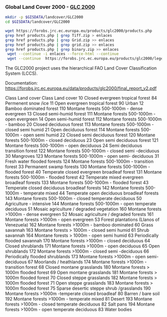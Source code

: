 
### Global Land Cover 2000 - [GLC 2000](https://forobs.jrc.ec.europa.eu/products/glc2000/products.php)


```sh
mkdir -p $GISDATA/landcover/GLC2000
cd $GISDATA/landcover/GLC2000

wget https://forobs.jrc.ec.europa.eu/products/glc2000/products.php
grep href products.php | grep Tiff.zip > enlaces
grep href products.php | grep Grid.zip >> enlaces
grep href products.php | grep grid.zip >> enlaces
grep href products.php | grep binary.zip >> enlaces
 wget --continue -i enlaces --force-html --continue
 wget --continue  https://forobs.jrc.ec.europa.eu/products/glc2000/legend/GLC2000_legend_summary.doc


```

The GLC2000 project uses the  hierarchical FAO Land Cover Classification System (LCCS).

Documentation:
https://forobs.jrc.ec.europa.eu/data/products/glc2000/final_report_v2.pdf

Class Land cover Class Land cover
10 Closed evergreen tropical forest 84 Permenent snow /ice
11 Open evergreen tropical forest 90 Urban
12 Bamboo dominated forest 110 Montane forests 500-1000m - dense evergreen
13 Closed semi-humid forest 111 Montane forests 500-1000m - open evergreen
14 Open semi-humid forest 112 Montane forests 500-1000m - bamboo
20 Closed deciduous forest 113 Montane forests 500-1000m - closed semi humid
21 Open deciduous forest 114 Montane forests 500-1000m - open semi humid
22 Closed semi deciduous forest 120 Montane forests 500-1000m - closed deciduous
23 Open semi deciduous forest 121 Montane forests 500-1000m - open deciduous
24 Semi deciduous transition forest 122 Montane forests 500-1000m - closed semi -deciduous
30 Mangroves 123 Montane forests 500-1000m - open semi- deciduous
31 Fresh water flooded forests 124 Montane forests 500-1000m - transition forest
33 Permanent swamp forests 130 Montane forests 500-1000m - flooded forest
40 Temperate closed evergreen broadleaf forest 131 Montane forests 500-1000m - flooded forest
42 Temperate mixed evergreen broadleaf forests 133 Montane forests 500-1000m - flooded forest
43 Temperate closed deciduous broadleaf forests 142 Montane forests 500-1000m - temperate mixed
44 Temperate open deciduous broadleaf forests 143 Montane forests 500-1000m - closed temperate deciduous
50 Agriculture - intensive 144 Montane forests 500-1000m - open temperate deciduous
51 Mosaic agriculture / degraded vegetation 160 Montane forests >1000m - dense evergreen
52 Mosaic agriculture / degraded forests 161 Montane forests >1000m - open evergreen
53 Forest plantations (Llanos of Venezuela) 162 Montane forests >1000m - bamboo dominated
60 Grass savannah 163 Montane forests > 1000m - closed semi humid
61 Shrub savannah 164 Montane forests > 1000m - open semi humid
63 Periodically flooded savannah 170 Montane forests >1000m - closed deciduous
64 Closed shrublands 171 Montane forests >1000m - open deciduous
65 Open shrublands 172 Montane forests >1000m - closed semi -deciduous
66 Periodically flooded shrublands 173 Montane forests >1000m - open semi- deciduous
67 Moorlands / heathlands 174 Montane forests >1000m - transition forest
68 Closed montane grasslands 180 Montane forests > 1000m flooded forest
69 Open montane grasslands 181 Montane forests > 1000m flooded forest
70 Closed steppe grasslands 182 Montane forests > 1000m flooded forest
71 Open steppe grasslands
183 Montane forests > 1000m flooded forest
75 Sparse desertic steppe shrub /grasslands
190 Montane forests >1000m -temperate closed broadleaf
80 Barren / bare soil
192 Montane forests >1000m - temperate mixed
81 Desert
193 Montane forests >1000m - closed temperate deciduous
82 Salt pans
194 Montane forests >1000m - open temperate deciduous
83 Water bodies
